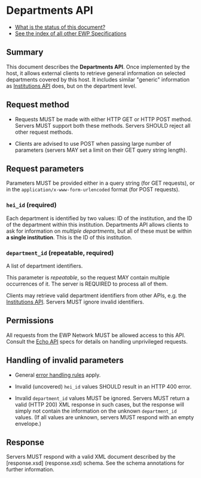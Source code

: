 Departments API
===============

* [What is the status of this document?][statuses]
* [See the index of all other EWP Specifications][develhub]


Summary
-------

This document describes the **Departments API**. Once implemented by the host,
it allows external clients to retrieve general information on selected
departments covered by this host. It includes similar "generic" information as
[Institutions API][institutions-api] does, but on the department level.


Request method
--------------

 * Requests MUST be made with either HTTP GET or HTTP POST method. Servers MUST
   support both these methods. Servers SHOULD reject all other request methods.

 * Clients are advised to use POST when passing large number of parameters
   (servers MAY set a limit on their GET query string length).


Request parameters
------------------

Parameters MUST be provided either in a query string (for GET requests), or in
the `application/x-www-form-urlencoded` format (for POST requests).


### `hei_id` (required)

Each department is identified by two values: ID of the institution, and the ID
of the department within this institution. Departments API allows clients to
ask for information on *multiple departments*, but all of these must be within
**a single institution**. This is the ID of this institution.


### `department_id` (repeatable, required)

A list of department identifiers.

This parameter is *repeatable*, so the request MAY contain multiple occurrences
of it. The server is REQUIRED to process all of them.

Clients may retrieve valid department identifiers from other APIs, e.g. the
[Institutions API][institutions-api]. Servers MUST ignore invalid identifiers.


Permissions
-----------

All requests from the EWP Network MUST be allowed access to this API. Consult
the [Echo API][echo] specs for details on handling unprivileged requests.


Handling of invalid parameters
------------------------------

 * General [error handling rules][error-handling] apply. 

 * Invalid (uncovered) `hei_id` values SHOULD result in an HTTP 400 error.

 * Invalid `department_id` values MUST be ignored. Servers MUST return
   a valid (HTTP 200) XML response in such cases, but the response will simply
   not contain the information on the unknown `department_id` values. (If all
   values are unknown, servers MUST respond with an empty envelope.)


Response
--------

Servers MUST respond with a valid XML document described by the [response.xsd]
(response.xsd) schema. See the schema annotations for further information.


[develhub]: http://developers.erasmuswithoutpaper.eu/
[statuses]: https://github.com/erasmus-without-paper/ewp-specs-management#statuses
[registry-spec]: https://github.com/erasmus-without-paper/ewp-specs-api-registry
[discovery-api]: https://github.com/erasmus-without-paper/ewp-specs-api-discovery
[echo]: https://github.com/erasmus-without-paper/ewp-specs-api-echo
[error-handling]: https://github.com/erasmus-without-paper/ewp-specs-architecture#error-handling
[institutions-api]: https://github.com/erasmus-without-paper/ewp-specs-api-institutions
